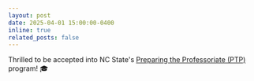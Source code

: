 ```yaml
---
layout: post
date: 2025-04-01 15:00:00-0400
inline: true
related_posts: false
---
```


Thrilled to be accepted into NC State's [Preparing the Professoriate (PTP)](https://grad.ncsu.edu/professional-development/teaching-programs/ptp/) program! 🎓
